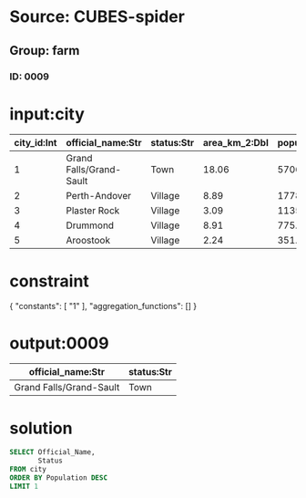 # Source: CUBES-spider
## Group: farm
### ID: 0009

# input:city

| city_id:Int | official_name:Str | status:Str | area_km_2:Dbl | population:Dbl | census_ranking:Str |
|---|---|---|---|---|---|
| 1 | Grand Falls/Grand-Sault | Town | 18.06 | 5706.0 | 636 of 5008 |
| 2 | Perth-Andover | Village | 8.89 | 1778.0 | 1442 of 5,008 |
| 3 | Plaster Rock | Village | 3.09 | 1135.0 | 1936 of 5,008 |
| 4 | Drummond | Village | 8.91 | 775.0 | 2418 of 5008 |
| 5 | Aroostook | Village | 2.24 | 351.0 | 3460 of 5008 |

# constraint

{
  "constants": [
    "1"
  ],
  "aggregation_functions": []
}

# output:0009

| official_name:Str | status:Str |
|---|---|
| Grand Falls/Grand-Sault | Town |

# solution

```sql
SELECT Official_Name,
       Status
FROM city
ORDER BY Population DESC
LIMIT 1
```
